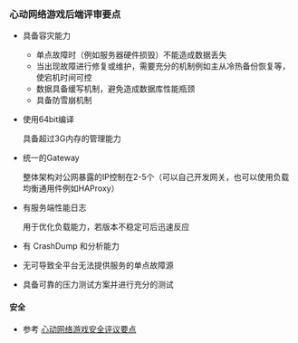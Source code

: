 ### 心动网络游戏后端评审要点

* 具备容灾能力
	* 单点故障时（例如服务器硬件损毁）不能造成数据丢失
	* 当出现故障进行修复或维护，需要充分的机制例如主从冷热备份恢复等，使宕机时间可控
	* 数据具备缓写机制，避免造成数据库性能瓶颈
	* 具备防雪崩机制

* 使用64bit编译

	具备超过3G内存的管理能力

* 统一的Gateway

	整体架构对公网暴露的IP控制在2-5个（可以自己开发网关，也可以使用负载均衡通用件例如HAProxy）

* 有服务端性能日志

	用于优化负载能力，若版本不稳定可后迅速反应

* 有 CrashDump 和分析能力

* 无可导致全平台无法提供服务的单点故障源

* 具备可靠的压力测试方案并进行充分的测试

#### 安全
* 参考 [心动网络游戏安全评议要点](security.md)
